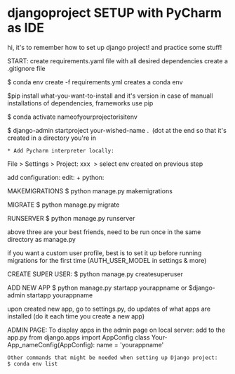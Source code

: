 # djangoproject SETUP with PyCharm as IDE
hi, it's to remember how to set up django project! and practice some stuff!

START: 
create requirements.yaml file with all desired dependencies 
create a .gitignore file

$ conda env create -f requirements.yml
   creates a conda env

$pip install what-you-want-to-install and it's version
   in case of manuall installations of dependencies, frameworks use pip

$ conda activate nameofyourprojectorisitenv 

$ django-admin startproject your-wished-name . 
   (dot at the end so that it's created in a directory you're in 

    * Add Pycharm interpreter locally:
File > Settings > Project: xxx  > select env created on previous step

add configuration: edit: + python:

MAKEMIGRATIONS
$ python manage.py makemigrations 

MIGRATE
$ python manage.py migrate

RUNSERVER
$ python manage.py runserver

above three are your best friends, need to be run once in the same directory as manage.py

if you want a custom user profile, best is to set it up before running migrations for the first time (AUTH_USER_MODEL in settings & more) 

CREATE SUPER USER: 
$ python manage.py createsuperuser

ADD NEW APP
$ python manage.py startapp yourappname or $django-admin startapp yourappname 

upon created new app, go to settings.py, do updates of what apps are installed (do it each time you create a new app)

ADMIN PAGE:
To display apps in the admin page on local server: add to the app.py 
from django.apps import AppConfig
class Your-App_nameConfig(AppConfig):
    name = 'yourappname'
    
    
    Other commands that might be needed when setting up Django project: 
    $ conda env list 
    
